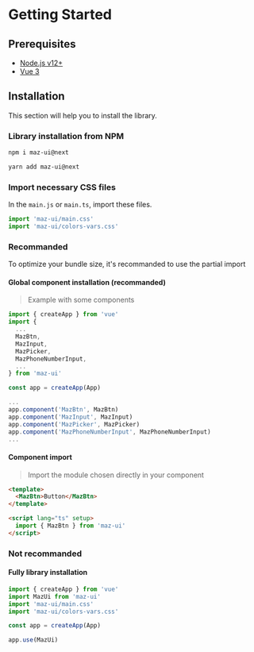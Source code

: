 # Getting Started

## Prerequisites

- [Node.js v12+](https://nodejs.org/)
- [Vue 3](https://v3.vuejs.org/)

## Installation

This section will help you to install the library.

### Library installation from NPM

<CodeGroup>
  <CodeGroupItem title="NPM" active>

```bash
npm i maz-ui@next
```
  </CodeGroupItem>
  <CodeGroupItem title="YARN">

```bash
yarn add maz-ui@next
```
  </CodeGroupItem>

</CodeGroup>

### Import necessary CSS files

In the `main.js` or `main.ts`, import these files.

```ts
import 'maz-ui/main.css'
import 'maz-ui/colors-vars.css'
```

### Recommanded

To optimize your bundle size, it's recommanded to use the partial import

#### Global component installation (recommanded)

> Example with some components

```typescript
import { createApp } from 'vue'
import {
  ...
  MazBtn,
  MazInput,
  MazPicker,
  MazPhoneNumberInput,
  ...
} from 'maz-ui'

const app = createApp(App)

...
app.component('MazBtn', MazBtn)
app.component('MazInput', MazInput)
app.component('MazPicker', MazPicker)
app.component('MazPhoneNumberInput', MazPhoneNumberInput)
...
```

#### Component import

> Import the module chosen directly in your component

```html
<template>
  <MazBtn>Button</MazBtn>
</template>

<script lang="ts" setup>
  import { MazBtn } from 'maz-ui'
</script>
```

### Not recommanded

#### Fully library installation

```typescript
import { createApp } from 'vue'
import MazUi from 'maz-ui'
import 'maz-ui/main.css'
import 'maz-ui/colors-vars.css'

const app = createApp(App)

app.use(MazUi)
```
